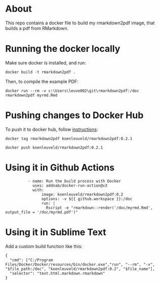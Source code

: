 # About

This repo contains a docker file to build my rmarkdown2pdf image, that builds a pdf from RMarkdown.

# Running the docker locally

Make sure docker is installed, and run: 

```
docker build -t rmarkdown2pdf .
```

Then, to compile the example PDF:

```
docker run --rm -v c:\Users\leuve002\git\rmarkdown2pdf:/doc rmarkdown2pdf myrmd.Rmd

```

# Pushing changes to Docker Hub

To push it to docker hub, follow [instructions](https://docs.docker.com/get-started/04_sharing_app/):

```
docker tag rmarkdown2pdf koenleuveld/rmarkdown2pdf:0.2.1

docker push koenleuveld/rmarkdown2pdf:0.2.1
```


# Using it in Github Actions

```
          - name: Run the build process with Docker
            uses: addnab/docker-run-action@v3
            with:
                image: koenleuveld/rmarkdown2pdf:0.2
                options: -v ${{ github.workspace }}:/doc 
                run: |
                  Rscript -e "rmarkdown::render('/doc/myrmd.Rmd', output_file = '/doc/myrmd.pdf')"

```

# Using it in Sublime Text

Add a custom build function like this:

```
{
  "cmd": ["C:/Program Files/Docker/Docker/resources/bin/docker.exe","run", "--rm", "-v", "$file_path:/doc", "koenleuveld/rmarkdown2pdf:0.2", "$file_name"],
  "selector": "text.html.markdown.rmarkdown"
}



```
